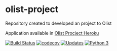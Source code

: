 # olist-project
Repository created to developed an project to Olist

Application available in [Olist Procject Heroku](https://olistproject.herokuapp.com)

[![Build Status](https://travis-ci.com/jona04/olist-project.svg?branch=master)](https://travis-ci.com/jona04/olist-project)
[![codecov](https://codecov.io/gh/jona04/olist-project/branch/master/graph/badge.svg)](https://codecov.io/gh/jona04/olist-project)
[![Updates](https://pyup.io/repos/github/jona04/olist-project/shield.svg)](https://pyup.io/repos/github/jona04/olist-project/)
[![Python 3](https://pyup.io/repos/github/jona04/olist-project/python-3-shield.svg)](https://pyup.io/repos/github/jona04/olist-project/)

